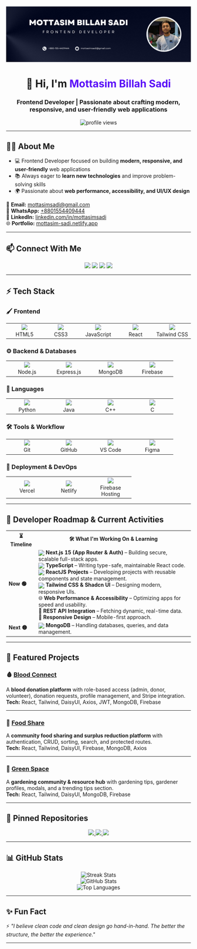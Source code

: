 <!-- Banner -->
<p align="center">
  <a href="https://www.facebook.com/mottasim.sadi">
    <img src="https://github.com/mottasimsadi/mottasimsadi/blob/main/Images/Banner.png" alt="Banner" />
  </a>
</p>

<h1 align="center">👋 Hi, I'm <span style="color:#5A0EF8;">Mottasim Billah Sadi</span></h1>
<h3 align="center">Frontend Developer | Passionate about crafting modern, responsive, and user-friendly web applications</h3>

<p align="center">
  <img src="https://komarev.com/ghpvc/?username=mottasimsadi&label=Profile%20Views&color=5A0EF8&style=flat" alt="profile views" />
</p>

---

## 👨‍💻 About Me
- 💻 Frontend Developer focused on building **modern, responsive, and user-friendly** web applications  
- 📚 Always eager to **learn new technologies** and improve problem-solving skills  
- 🌍 Passionate about **web performance, accessibility, and UI/UX design**  

📧 **Email:** [mottasimsadi@gmail.com](mailto:mottasimsadi@gmail.com)  
📱 **WhatsApp:** [+8801554409444](https://wa.me/+8801554409444)  
🔗 **LinkedIn:** [linkedin.com/in/mottasimsadi](https://www.linkedin.com/in/mottasimsadi/)  
🌐 **Portfolio:** [mottasim-sadi.netlify.app](https://mottasim-sadi.netlify.app/)  

---

## 📫 Connect With Me
<p align="center">
  <a href="https://www.linkedin.com/in/mottasimsadi/"><img src="https://img.shields.io/badge/-LinkedIn-0A66C2?style=for-the-badge&logo=linkedin&logoColor=white" /></a>
  <a href="https://www.facebook.com/mottasim.sadi/"><img src="https://img.shields.io/badge/-Facebook-1877F2?style=for-the-badge&logo=facebook&logoColor=white" /></a>
  <a href="https://wa.me/+8801554409444"><img src="https://img.shields.io/badge/-WhatsApp-25D366?style=for-the-badge&logo=whatsapp&logoColor=white" /></a>
  <a href="mailto:mottasimsadi@gmail.com"><img src="https://img.shields.io/badge/-Email-D14836?style=for-the-badge&logo=gmail&logoColor=white" /></a>
</p>

---

## ⚡ Tech Stack

### 🖌️ Frontend
<p align="center">
  <table align="center">
    <tr>
      <td align="center" width="100">
        <img src="https://skillicons.dev/icons?i=html" /><br>HTML5
      </td>
      <td align="center" width="100">
        <img src="https://skillicons.dev/icons?i=css" /><br>CSS3
      </td>
      <td align="center" width="100">
        <img src="https://skillicons.dev/icons?i=js" /><br>JavaScript
      </td>
      <td align="center" width="100">
        <img src="https://skillicons.dev/icons?i=react" /><br>React
      </td>
      <td align="center" width="100">
        <img src="https://skillicons.dev/icons?i=tailwind" /><br>Tailwind CSS
      </td>
    </tr>
  </table>
</p>

### ⚙️ Backend & Databases
<p align="center">
  <table align="center">
    <tr>
      <td align="center" width="100">
        <img src="https://skillicons.dev/icons?i=nodejs" /><br>Node.js
      </td>
      <td align="center" width="100">
        <img src="https://skillicons.dev/icons?i=express" /><br>Express.js
      </td>
      <td align="center" width="100">
        <img src="https://skillicons.dev/icons?i=mongodb" /><br>MongoDB
      </td>
      <td align="center" width="100">
        <img src="https://skillicons.dev/icons?i=firebase" /><br>Firebase
      </td>
    </tr>
  </table>
</p>

### 📝 Languages
<p align="center">
  <table align="center">
    <tr>
      <td align="center" width="100">
        <img src="https://skillicons.dev/icons?i=python" /><br>Python
      </td>
      <td align="center" width="100">
        <img src="https://skillicons.dev/icons?i=java" /><br>Java
      </td>
      <td align="center" width="100">
        <img src="https://skillicons.dev/icons?i=cpp" /><br>C++
      </td>
      <td align="center" width="100">
        <img src="https://skillicons.dev/icons?i=c" /><br>C
      </td>
    </tr>
  </table>
</p>

### 🛠️ Tools & Workflow
<p align="center">
  <table align="center">
    <tr>
      <td align="center" width="100">
        <img src="https://skillicons.dev/icons?i=git" /><br>Git
      </td>
      <td align="center" width="100">
        <img src="https://skillicons.dev/icons?i=github" /><br>GitHub
      </td>
      <td align="center" width="100">
        <img src="https://skillicons.dev/icons?i=vscode" /><br>VS Code
      </td>
      <td align="center" width="100">
        <img src="https://skillicons.dev/icons?i=figma" /><br>Figma
      </td>
    </tr>
  </table>
</p>

### 🚀 Deployment & DevOps
<p align="center">
  <table align="center">
    <tr>
      <td align="center" width="100">
        <img src="https://skillicons.dev/icons?i=vercel" /><br>Vercel
      </td>
      <td align="center" width="100">
        <img src="https://skillicons.dev/icons?i=netlify" /><br>Netlify
      </td>
      <td align="center" width="100">
        <img src="https://skillicons.dev/icons?i=firebase" /><br>Firebase<br>Hosting
      </td>
    </tr>
  </table>
</p>

---

## 📖 Developer Roadmap & Current Activities

<p align="center">

<table align="center">
  <tr>
    <th>⏳ Timeline</th>
    <th>🛠️ What I'm Working On & Learning</th>
  </tr>
  <tr>
    <td><b>Now 🟢</b></td>
    <td align="left">
      <span><img src="https://skillicons.dev/icons?i=nextjs" width="20" valign="middle"/> <b>Next.js 15 (App Router & Auth)</b> – Building secure, scalable full-stack apps.</span><br>
      <span><img src="https://skillicons.dev/icons?i=typescript" width="20" valign="middle"/> <b>TypeScript</b> – Writing type-safe, maintainable React code.</span><br>
      <span><img src="https://skillicons.dev/icons?i=react" width="20" valign="middle"/> <b>ReactJS Projects</b> – Developing projects with reusable components and state management.</span><br>
      <span><img src="https://skillicons.dev/icons?i=tailwind" width="20" valign="middle"/> <b>Tailwind CSS & Shadcn UI</b> – Designing modern, responsive UIs.</span><br>
      🌐 <b>Web Performance & Accessibility</b> – Optimizing apps for speed and usability.<br>
      🧩 <b>REST API Integration</b> – Fetching dynamic, real-time data.<br>
      📱 <b>Responsive Design</b> – Mobile-first approach.
    </td>
  </tr>
  <tr>
    <td><b>Next 🟡</b></td>
    <td align="left">
      <span><img src="https://skillicons.dev/icons?i=mongodb" width="20" valign="middle"/> <b>MongoDB</b> – Handling databases, queries, and data management.</span>
    </td>
  </tr>
</table>

</p>

---

## 🚀 Featured Projects

### 🩸 [Blood Connect](https://github.com/mottasimsadi/blood-connect-client)
A **blood donation platform** with role-based access (admin, donor, volunteer), donation requests, profile management, and Stripe integration.  
**Tech:** React, Tailwind, DaisyUI, Axios, JWT, MongoDB, Firebase  

---

### 🍲 [Food Share](https://github.com/mottasimsadi/food-share-client)
A **community food sharing and surplus reduction platform** with authentication, CRUD, sorting, search, and protected routes.  
**Tech:** React, Tailwind, DaisyUI, Firebase, MongoDB, Axios  

---

### 🌱 [Green Space](https://github.com/mottasimsadi/green-space-client)
A **gardening community & resource hub** with gardening tips, gardener profiles, modals, and a trending tips section.  
**Tech:** React, Tailwind, DaisyUI, MongoDB, Firebase  

---

## 📌 Pinned Repositories
<p align="center">
  <a href="https://github.com/mottasimsadi/blood-connect-client">
    <img src="https://github-readme-stats.vercel.app/api/pin/?username=mottasimsadi&repo=blood-connect-client&theme=radical" />
  </a>
  <a href="https://github.com/mottasimsadi/food-share-client">
    <img src="https://github-readme-stats.vercel.app/api/pin/?username=mottasimsadi&repo=food-share-client&theme=radical" />
  </a>
  <a href="https://github.com/mottasimsadi/green-space-client">
    <img src="https://github-readme-stats.vercel.app/api/pin/?username=mottasimsadi&repo=green-space-client&theme=radical" />
  </a>
</p>

---

## 📊 GitHub Stats
<p align="center">
  <img src="https://github-readme-streak-stats.herokuapp.com/?user=mottasimsadi&theme=radical" alt="Streak Stats" />
  <br/>
  <img src="https://github-readme-stats.vercel.app/api?username=mottasimsadi&show_icons=true&theme=radical" alt="GitHub Stats" />
  <br/>
  <img src="https://github-readme-stats.vercel.app/api/top-langs/?username=mottasimsadi&layout=compact&theme=radical" alt="Top Languages" />
</p>

---

## ✨ Fun Fact
⚡ *"I believe clean code and clean design go hand-in-hand. The better the structure, the better the experience."*  

---
